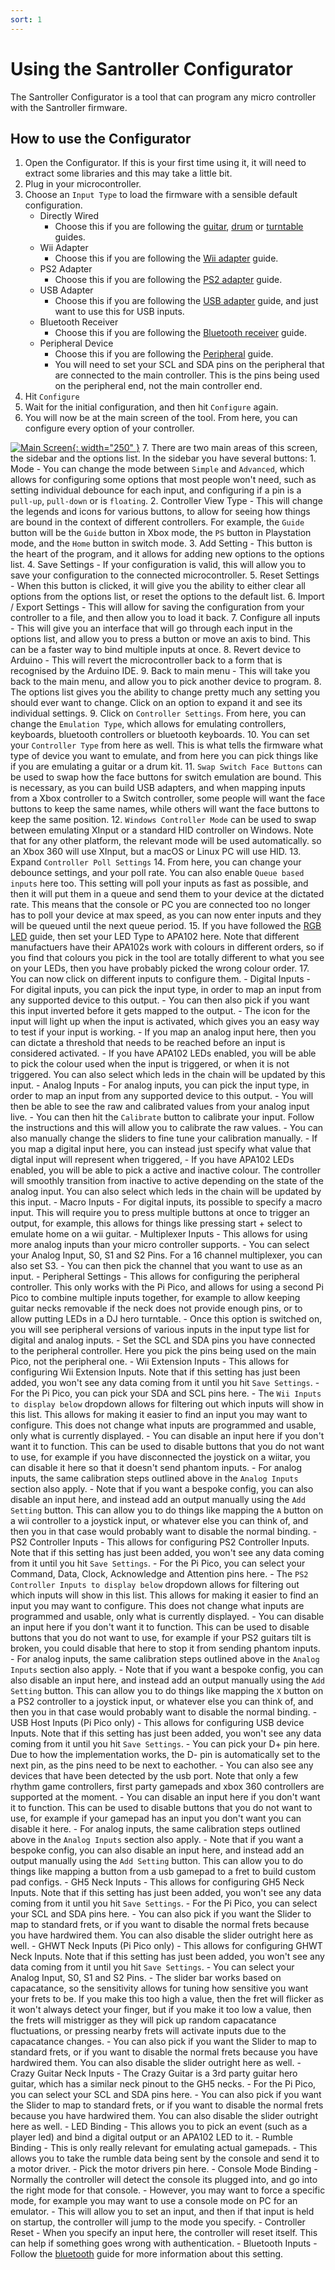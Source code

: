 ```yaml
---
sort: 1
---
```

# Using the Santroller Configurator
The Santroller Configurator is a tool that can program any micro controller with the Santroller firmware.

## How to use the Configurator
1. Open the Configurator. If this is your first time using it, it will need to extract some libraries and this may take a little bit.
2. Plug in your microcontroller.
3. Choose an `Input Type` to load the firmware with a sensible default configuration.
    - Directly Wired
        - Choose this if you are following the [guitar](https://santroller.tangentmc.net/wiring_guides/guitar.html), [drum](https://santroller.tangentmc.net/wiring_guides/drum.html) or [turntable](https://santroller.tangentmc.net/wiring_guides/turntable.html) guides.
    - Wii Adapter
        - Choose this if you are following the [Wii adapter](https://santroller.tangentmc.net/wiring_guides/wii.html) guide.
    - PS2 Adapter
        - Choose this if you are following the [PS2 adapter](https://santroller.tangentmc.net/wiring_guides/ps2.html) guide.
    - USB Adapter
        - Choose this if you are following the [USB adapter](https://santroller.tangentmc.net/wiring_guides/usb.html) guide, and just want to use this for USB inputs.
    - Bluetooth Receiver
        - Choose this if you are following the [Bluetooth receiver](https://santroller.tangentmc.net/tool/bluetooth.html) guide.
    - Peripheral Device
        - Choose this if you are following the [Peripheral](https://santroller.tangentmc.net/tool/peripheral.html) guide.
        - You will need to set your SCL and SDA pins on the peripheral that are connected to the main controller. This is the pins being used on the peripheral end, not the main controller end.
4. Hit `Configure`
5. Wait for the initial configuration, and then hit `Configure` again.
6. You will now be at the main screen of the tool. From here, you can configure every option of your controller.

  [![Main Screen](../assets/images/screenshots/main.png){: width="250" }](../assets/images/screenshots/main.png)
7. There are two main areas of this screen, the sidebar and the options list. In the sidebar you have several buttons:
    1. Mode
        - You can change the mode between `Simple` and `Advanced`, which allows for configuring some options that most people won't need, such as setting individual debounce for each input, and configuring if a pin is a `pull-up`, `pull-down` or is `floating`.
    2. Controller View Type
        - This will change the legends and icons for various buttons, to allow for seeing how things are bound in the context of different controllers. For example, the `Guide` button will be the `Guide` button in Xbox mode, the `PS` button in Playstation mode, and the `Home` button in switch mode.
    3. Add Setting
        - This button is the heart of the program, and it allows for adding new options to the options list.
    4. Save Settings
        - If your configuration is valid, this will allow you to save your configuration to the connected microcontroller.
    5. Reset Settings
        - When this button is clicked, it will give you the ability to either clear all options from the options list, or reset the options to the default list.
    6. Import / Export Settings
        - This will allow for saving the configuration from your controller to a file, and then allow you to load it back.
    7. Configure all inputs
        - This will give you an interface that will go through each input in the options list, and allow you to press a button or move an axis to bind. This can be a faster way to bind multiple inputs at once.
    8. Revert device to Arduino
        - This will revert the microcontroller back to a form that is recognised by the Arduino IDE.
    9. Back to main menu
        - This will take you back to the main menu, and allow you to pick another device to program.
8. The options list gives you the ability to change pretty much any setting you should ever want to change. Click on an option to expand it and see its individual settings.
9. Click on `Controller Settings`. From here, you can change the `Emulation Type`, which allows for emulating controllers, keyboards, bluetooth controllers or bluetooth keyboards.
10. You can set your `Controller Type` from here as well. This is what tells the firmware what type of device you want to emulate, and from here you can pick things like if you are emulating a guitar or a drum kit.
11. `Swap Switch Face Buttons` can be used to swap how the face buttons for switch emulation are bound. This is necessary, as you can build USB adapters, and when mapping inputs from a Xbox controller to a Switch controller, some people will want the face buttons to keep the same names, while others will want the face buttons to keep the same position.
12. `Windows Controller Mode` can be used to swap between emulating XInput or a standard HID controller on Windows. Note that for any other platform, the relevant mode will be used automatically. so an Xbox 360 will use XInput, but a macOS or Linux PC will use HID.
13. Expand `Controller Poll Settings`
14. From here, you can change your debounce settings, and your poll rate. You can also enable `Queue based inputs` here too. This setting will poll your inputs as fast as possible, and then it will put them in a queue and send them to your device at the dictated rate. This means that the console or PC you are connected too no longer has to poll your device at max speed, as you can now enter inputs and they will be queued until the next queue period.
15. If you have followed the [RGB LED](https://santroller.tangentmc.net/wiring_guides/led.html) guide, then set your LED Type to APA102 here. Note that different manufactuers have their APA102s work with colours in different orders, so if you find that colours you pick in the tool are totally different to what you see on your LEDs, then you have probably picked the wrong colour order.
17. You can now click on different inputs to configure them.
    - Digital Inputs
        - For digital inputs, you can pick the input type, in order to map an input from any supported device to this output.
        - You can then also pick if you want this input inverted before it gets mapped to the output.
        - The icon for the input will light up when the input is activated, which gives you an easy way to test if your input is working.
        - If you map an analog input here, then you can dictate a threshold that needs to be reached before an input is considered activated.
        - If you have APA102 LEDs enabled, you will be able to pick the colour used when the input is triggered, or when it is not triggered. You can also select which leds in the chain will be updated by this input.
    - Analog Inputs
        - For analog inputs, you can pick the input type, in order to map an input from any supported device to this output.
        - You will then be able to see the raw and calibrated values from your analog input live.
        - You can then hit the `Calibrate` button to calibrate your input. Follow the instructions and this will allow you to calibrate the raw values.
        - You can also manually change the sliders to fine tune your calibration manually.
        - If you map a digital input here, you can instead just specify what value that digtal input will represent when triggered,
        - If you have APA102 LEDs enabled, you will be able to pick a active and inactive colour. The controller will smoothly transition from inactive to active depending on the state of the analog input. You can also select which leds in the chain will be updated by this input.
    - Macro Inputs
        - For digital inputs, its possible to specify a macro input. This will require you to press multiple buttons at once to trigger an output, for example, this allows for things like pressing start + select to emulate home on a wii guitar.
    - Multiplexer Inputs
        - This allows for using more analog inputs than your micro controller supports.
        - You can select your Analog Input, S0, S1 and S2 Pins. For a 16 channel multiplexer, you can also set S3.
        - You can then pick the channel that you want to use as an input.
    - Peripheral Settings
        - This allows for configuring the peripheral controller. This only works with the Pi Pico, and allows for using a second Pi Pico to combine multiple inputs together, for example to allow keeping guitar necks removable if the neck does not provide enough pins, or to allow putting LEDs in a DJ hero turntable.
        - Once this option is switched on, you will see peripheral versions of various inputs in the input type list for digital and analog inputs.
        - Set the SCL and SDA pins you have connected to the peripheral controller. Here you pick the pins being used on the main Pico, not the peripheral one.
    - Wii Extension Inputs
        - This allows for configuring Wii Extension Inputs. Note that if this setting has just been added, you won't see any data coming from it until you hit `Save Settings`.
        - For the Pi Pico, you can pick your SDA and SCL pins here.
        - The `Wii Inputs to display below` dropdown allows for filtering out which inputs will show in this list. This allows for making it easier to find an input you may want to configure. This does not change what inputs are programmed and usable, only what is currently displayed.
        - You can disable an input here if you don't want it to function. This can be used to disable buttons that you do not want to use, for example if you have disconnected the joystick on a wiitar, you can disable it here so that it doesn't send phantom inputs.
        - For analog inputs, the same calibration steps outlined above in the `Analog Inputs` section also apply.
        - Note that if you want a bespoke config, you can also disable an input here, and instead add an output manually using the `Add Setting` button. This can allow you to do things like mapping the `A` button on a wii controller to a joystick input, or whatever else you can think of, and then you in that case would probably want to disable the normal binding.
    - PS2 Controller Inputs
        - This allows for configuring PS2 Controller Inputs. Note that if this setting has just been added, you won't see any data coming from it until you hit `Save Settings`.
        - For the Pi Pico, you can select your Command, Data, Clock, Acknowledge and Attention pins here.
        - The `PS2 Controller Inputs to display below` dropdown allows for filtering out which inputs will show in this list. This allows for making it easier to find an input you may want to configure. This does not change what inputs are programmed and usable, only what is currently displayed.
        - You can disable an input here if you don't want it to function. This can be used to disable buttons that you do not want to use, for example if your PS2 guitars tilt is broken, you could disable that here to stop it from sending phantom inputs.
        - For analog inputs, the same calibration steps outlined above in the `Analog Inputs` section also apply.
        - Note that if you want a bespoke config, you can also disable an input here, and instead add an output manually using the `Add Setting` button. This can allow you to do things like mapping the `X` button on a PS2 controller to a joystick input, or whatever else you can think of, and then you in that case would probably want to disable the normal binding.
    - USB Host Inputs (Pi Pico only)
        - This allows for configuring USB device Inputs. Note that if this setting has just been added, you won't see any data coming from it until you hit `Save Settings`.
        - You can pick your D+ pin here. Due to how the implementation works, the D- pin is automatically set to the next pin, as the pins need to be next to eachother.
        - You can also see any devices that have been detected by the usb port. Note that only a few rhythm game controllers, first party gamepads and xbox 360 controllers are supported at the moment.
        - You can disable an input here if you don't want it to function. This can be used to disable buttons that you do not want to use, for example if your gamepad has an input you don't want you can disable it here.
        - For analog inputs, the same calibration steps outlined above in the `Analog Inputs` section also apply.
        - Note that if you want a bespoke config, you can also disable an input here, and instead add an output manually using the `Add Setting` button. This can allow you to do things like mapping a button from a usb gamepad to a fret to build custom pad configs.
    - GH5 Neck Inputs
        - This allows for configuring GH5 Neck Inputs. Note that if this setting has just been added, you won't see any data coming from it until you hit `Save Settings`.
        - For the Pi Pico, you can select your SCL and SDA pins here.
        - You can also pick if you want the Slider to map to standard frets, or if you want to disable the normal frets because you have hardwired them. You can also disable the slider outright here as well.
    - GHWT Neck Inputs (Pi Pico only)
        - This allows for configuring GHWT Neck Inputs. Note that if this setting has just been added, you won't see any data coming from it until you hit `Save Settings`.
        - You can select your Analog Input, S0, S1 and S2 Pins.
        - The slider bar works based on capacatance, so the sensitivity allows for tuning how sensitive you want your frets to be. If you make this too high a value, then the fret will flicker as it won't always detect your finger, but if you make it too low a value, then the frets will mistrigger as they will pick up random capacatance fluctuations, or pressing nearby frets will activate inputs due to the capacatance changes.
        - You can also pick if you want the Slider to map to standard frets, or if you want to disable the normal frets because you have hardwired them. You can also disable the slider outright here as well.
    - Crazy Guitar Neck Inputs
        - The Crazy Guitar is a 3rd party guitar hero guitar, which has a similar neck pinout to the GH5 necks.
        - For the Pi Pico, you can select your SCL and SDA pins here.
        - You can also pick if you want the Slider to map to standard frets, or if you want to disable the normal frets because you have hardwired them. You can also disable the slider outright here as well.
    - LED Binding
        - This allows you to pick an event (such as a player led) and bind a digital output or an APA102 LED to it.
    - Rumble Binding
        - This is only really relevant for emulating actual gamepads.
        - This allows you to take the rumble data being sent by the console and send it to a motor driver.
        - Pick the motor drivers pin here.
    - Console Mode Binding
        - Normally the controller will detect the console its plugged into, and go into the right mode for that console.
        - However, you may want to force a specific mode, for example you may want to use a console mode on PC for an emulator.
        - This will allow you to set an input, and then if that input is held on startup, the controller will jump to the mode you specify.
    - Controller Reset
        - When you specify an input here, the controller will reset itself. This can help if something goes wrong with authentication.
    - Bluetooth Inputs
        - Follow the [bluetooth](https://santroller.tangentmc.net/tool/bluetooth.html) guide for more information about this setting.